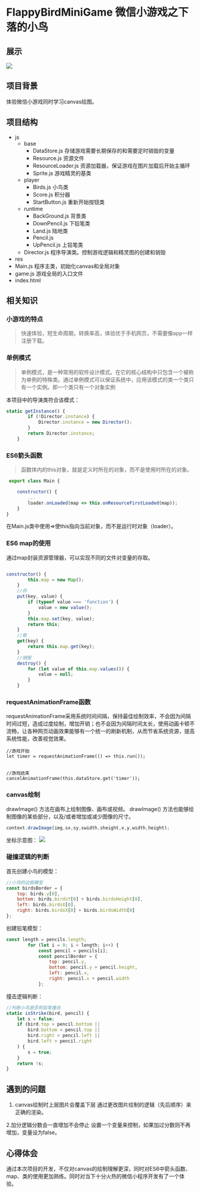 # FlappyBirdMiniGame 微信小游戏之下落的小鸟

## 展示
![](https://github.com/Houweix/FlappyBirdMiniGame/raw/master/show.gif)

## 项目背景
体验微信小游戏同时学习canvas绘图。

## 项目结构
- js
	- base
		- DataStore.js	存储游戏需要长期保存的和需要定时销毁的变量
		- Resource.js	资源文件
		- ResourceLoader.js	  资源加载器，保证游戏在图片加载后开始主循环
		- Sprite.js	游戏精灵的基类
	- player
		- Birds.js	小鸟类
		- Score.js	积分器
		- StartButton.js	重新开始按钮类
	- runtime
		- BackGround.js	背景类
		- DownPencil.js	下铅笔类
		- Land.js	陆地类
		- Pencil.js
		- UpPencil.js	上铅笔类
	- Director.js	程序导演类。控制游戏逻辑和精灵图的创建和销毁
- res
- Main.js	程序主类，初始化canvas和全局对象
- game.js	游戏全局的入口文件
- index.html

## 相关知识

### 小游戏的特点
> 快速体验，短生命周期，转换率高，体验优于手机网页，不需要像app一样注册下载。

### 单例模式
>单例模式，是一种常用的软件设计模式。在它的核心结构中只包含一个被称为单例的特殊类。通过单例模式可以保证系统中，应用该模式的类一个类只有一个实例。即一个类只有一个对象实例

本项目中的导演类符合该模式：
```javascript
static getInstance() {
        if (!Director.instance) {
            Director.instance = new Director();
        }
        return Director.instance;
    }
```

### ES6箭头函数
>函数体内的this对象，就是定义时所在的对象，而不是使用时所在的对象。

```javascript
 export class Main {

    constructor() {
        ...
        loader.onLoaded(map => this.onResourceFirstLoaded(map));
    }
}
```
在Main.js类中使用=>使this指向当前对象，而不是运行时对象（loader）。

### ES6 map的使用
通过map封装资源管理器，可以实现不同的文件对变量的存取。
```javascript

constructor() {
        this.map = new Map();
    }
	//存
    put(key, value) {
        if (typeof value === 'function') {
            value = new value();
        }
        this.map.set(key, value);
        return this;
    }
	//取
    get(key) {
        return this.map.get(key);
    }
	//销毁
    destroy() {
        for (let value of this.map.values()) {
            value = null;
        }
    }
```

### requestAnimationFrame函数
requestAnimationFrame采用系统时间间隔，保持最佳绘制效率，不会因为间隔时间过短，造成过度绘制，增加开销；也不会因为间隔时间太长，使用动画卡顿不流畅，让各种网页动画效果能够有一个统一的刷新机制，从而节省系统资源，提高系统性能，改善视觉效果。
```
//游戏开始
let timer = requestAnimationFrame(() => this.run());
        

//游戏结束
cancelAnimationFrame(this.dataStore.get('timer'));
```

### canvas绘制
drawImage() 方法在画布上绘制图像、画布或视频。
drawImage() 方法也能够绘制图像的某些部分，以及/或者增加或减少图像的尺寸。
```javascript
context.drawImage(img,sx,sy,swidth,sheight,x,y,width,height);
```
坐标示意图：
![](https://github.com/Houweix/FlappyBirdMiniGame/raw/master/direction.png)

### 碰撞逻辑的判断
首先创建小鸟的模型：
```javascript
//小鸟的边框模型
const birdsBorder = {
    top: birds.y[0],
    bottom: birds.birdsY[0] + birds.birdsHeight[0],
    left: birds.birdsX[0],
    right: birds.birdsX[0] + birds.birdsWidth[0]
};
```
创建铅笔模型：
```javascript
const length = pencils.length;
        for (let i = 0; i < length; i++) {
            const pencil = pencils[i];
            const pencilBorder = {
                top: pencil.y,
                bottom: pencil.y + pencil.height,
                left: pencil.x,
                right: pencil.x + pencil.width
            };
```
撞击逻辑判断：
```javascript
//判断小鸟是否和铅笔撞击
static isStrike(bird, pencil) {
    let s = false;
    if (bird.top > pencil.bottom ||
        bird.bottom < pencil.top ||
        bird.right < pencil.left ||
        bird.left > pencil.right
    ) {
        s = true;
    }
    return !s;
}
```

## 遇到的问题
1. canvas绘制时上层图片会覆盖下层
通过更改图片绘制的逻辑（先后顺序）来正确的渲染。

2.加分逻辑分数会一直增加不会停止
设置一个变量来控制，如果加过分数则不再增加，变量设为false。

## 心得体会
通过本次项目的开发，不仅对canvas的绘制理解更深，同时对ES6中箭头函数、map、类的使用更加熟练。同时对当下十分火热的微信小程序开发有了一个体验。
